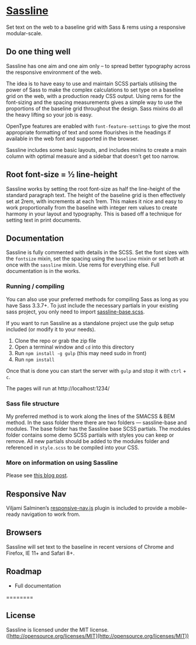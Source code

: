 # [Sassline](https://sassline.com)

Set text on the web to a baseline grid with Sass & rems using a responsive modular-scale.

## Do one thing well

Sassline has one aim and one aim only – to spread better typography across the responsive environment of the web.

The idea is to have easy to use and maintain SCSS partials utilising the power of Sass to make the complex calculations to set type on a baseline grid on the web, with a production ready CSS output. Using rems for the font-sizing and the spacing measurements gives a simple way to use the proportions of the baseline grid throughout the design. Sass mixins do all the heavy lifting so your job is easy.

OpenType features are enabled with `font-feature-settings` to give the most appropriate formatting of text and some flourishes in the headings if available in the web font and supported in the browser.

Sassline includes some basic layouts, and includes mixins to create a main column with optimal measure and a sidebar that doesn’t get too narrow.

## Root font-size = ½ line-height

Sassline works by setting the root font-size as half the line-height of the standard paragraph text. The height of the baseline grid is then effectively set at 2rem, with increments at each 1rem. This makes it nice and easy to work proportionally from the baseline with integer rem values to create harmony in your layout and typography. This is based off a technique for setting text in print documents.

## Documentation

Sassline is fully commented with details in the SCSS. Set the font sizes with the `fontsize` mixin, set the spacing using the `baseline` mixin or set both at once with the `sassline` mixin. Use rems for everything else. Full documentation is in the works.

### Running / compiling

You can also use your preferred methods for compiling Sass as long as you have Sass 3.3.7+. To just include the necessary partials in your existing sass project, you only need to import [sassline-base.scss](assets/sass/_sassline-base.scss).

If you want to run Sassline as a standalone project use the gulp setup included (or modify it to your needs).

1. Clone the repo or grab the zip file
2. Open a terminal window and `cd` into this directory
3. Run `npm install -g gulp` (this may need sudo in front)
4. Run `npm install`

Once that is done you can start the server with `gulp` and stop it with `ctrl` + `c`.

The pages will run at http://localhost:1234/

### Sass file structure

My preferred method is to work along the lines of the SMACSS & BEM method. In the sass folder there there are two folders — sassline-base and modules. The base folder has the Sassline base SCSS partials. The modules folder contains some demo SCSS partials with styles you can keep or remove. All new partials should be added to the modules folder and referenced in `style.scss` to be compiled into your CSS.

### More on information on using Sassline

Please see [this blog post](https://jakegiltsoff.co.uk/posts/sassline-v2-0).

## Responsive Nav

Viljami Salminen’s [responsive-nav.js](https://github.com/viljamis/responsive-nav.js) plugin is included to provide a mobile-ready navigation to work from.

## Browsers

Sassline will set text to the baseline in recent versions of Chrome and Firefox, IE 11+ and Safari 8+.

## Roadmap

- Full documentation

========

## License

Sassline is licensed under the MIT license. ([http://opensource.org/licenses/MIT](http://opensource.org/licenses/MIT))
